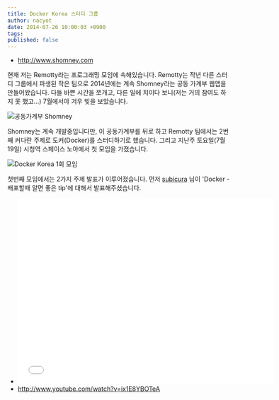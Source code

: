 ```yaml
---
title: Docker Korea 스터디 그룹
author: nacyot
date: 2014-07-26 10:00:03 +0900
tags:
published: false
---
```


* http://www.shomney.com

현재 저는 Remotty라는 프로그래밍 모임에 속해있습니다. Remotty는 작년 다른 스터디 그룹에서 파생된 작은 팀으로 2014년에는 계속 Shomney라는 공동 가계부 웹앱을 만들어왔습니다. 다들 바쁜 시간을 쪼개고, 다른 일에 치이다 보니(저는 거의 참여도 하지 못 했고...) 7월에서야 겨우 빚을 보았습니다.

![공동가계부 Shomney](http://i.imgur.com/PkUzdCb.png)

Shomney는 계속 개발중입니다만, 이 공동가계부를 뒤로 하고 Remotty 팀에서는 2번째 커다란 주제로 도커(Docker)를 스터디하기로 했습니다. 그리고 지난주 토요일(7월 19일) 시청역 스페이스 노아에서 첫 모임을 가졌습니다.

<!--more-->

![Docker Korea 1회 모임](http://i.imgur.com/kngLZ3Y.png)

첫번째 모임에서는 2가지 주제 발표가 이루어졌습니다. 먼저 [subicura](https://twitter.com/subicura) 님이
'Docker - 배포할때 알면 좋은 tip'에 대해서 발표해주셨습니다.

* <iframe src="//slides.com/chungsubkim/docker-tip/embed" width="576" height="420" scrolling="no" frameborder="0" webkitallowfullscreen mozallowfullscreen allowfullscreen></iframe>
* http://www.youtube.com/watch?v=ix1E8YBOTeA
